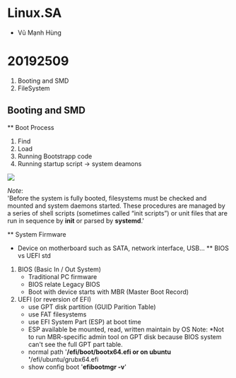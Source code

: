 # Linux.SA
 - Vũ Mạnh Hùng

# 20192509
 1. Booting and SMD
 2. FileSystem
 
## Booting and SMD
** Boot Process
  1. Find
  2. Load
  3. Running Bootstrapp code
  4. Running startup script -> system deamons
 
 <img src="https://imgur.com/XjpWlE0.jpg">
 
 *Note*:  
	'Before the system is fully booted, filesystems must be checked and mounted and system
daemons started. These procedures are managed by a series of shell scripts (sometimes called
“init scripts”) or unit files that are run in sequence by **init** or parsed by **systemd**.'

** System Firmware
 - Device on motherboard such as SATA, network interface, USB...
** BIOS vs UEFI std
 1. BIOS (Basic In / Out System)
	- Traditional PC firmware
	- BIOS relate Legacy BIOS
	- Boot with device starts with MBR (Master Boot Record)
 2. UEFI (or reversion of EFI)
	- use GPT disk partition (GUID Parition Table)
	- use FAT filesystems
	- use EFI System Part (ESP) at boot time
	- ESP available be mounted, read, written maintain by OS
	Note: *Not to run MBR-specific admin tool on GPT disk because BIOS system can't see the full GPT part table.
	- normal path
	'**/efi/boot/bootx64.efi
	or on ubuntu
	'**/efi/ubuntu/grubx64.efi
	- show config boot
		'**efibootmgr -v**'
		